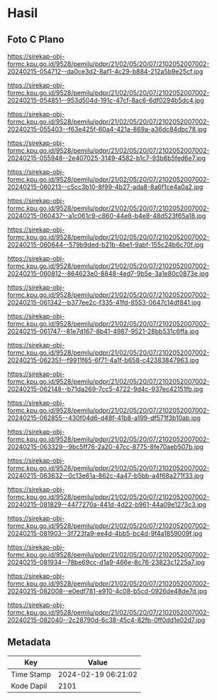 # Hasil

## Foto C Plano

https://sirekap-obj-formc.kpu.go.id/9528/pemilu/pdpr/21/02/05/20/07/2102052007002-20240215-054712--da0ce3d2-8af1-4c29-b884-212a5b9e25cf.jpg

https://sirekap-obj-formc.kpu.go.id/9528/pemilu/pdpr/21/02/05/20/07/2102052007002-20240215-054851--953d504d-191c-47cf-8ac6-6df0294b5dc4.jpg

https://sirekap-obj-formc.kpu.go.id/9528/pemilu/pdpr/21/02/05/20/07/2102052007002-20240215-055403--f63e425f-60a4-421a-869a-a36dc84dbc78.jpg

https://sirekap-obj-formc.kpu.go.id/9528/pemilu/pdpr/21/02/05/20/07/2102052007002-20240215-055948--2e407025-3149-4582-b1c7-93b6b5fed6e7.jpg

https://sirekap-obj-formc.kpu.go.id/9528/pemilu/pdpr/21/02/05/20/07/2102052007002-20240215-060213--c5cc3b10-8f99-4b27-ada8-8a6f1ce4a0a2.jpg

https://sirekap-obj-formc.kpu.go.id/9528/pemilu/pdpr/21/02/05/20/07/2102052007002-20240215-060437--a1c061c9-c860-44e8-b4e8-48d523f65a18.jpg

https://sirekap-obj-formc.kpu.go.id/9528/pemilu/pdpr/21/02/05/20/07/2102052007002-20240215-060644--579b9ded-b21b-4be1-9abf-155c24b6c70f.jpg

https://sirekap-obj-formc.kpu.go.id/9528/pemilu/pdpr/21/02/05/20/07/2102052007002-20240215-060812--864623e0-8848-4ed7-9b5e-3a1e80c0873e.jpg

https://sirekap-obj-formc.kpu.go.id/9528/pemilu/pdpr/21/02/05/20/07/2102052007002-20240215-061342--b377ee2c-f335-41fd-8553-0647c14df841.jpg

https://sirekap-obj-formc.kpu.go.id/9528/pemilu/pdpr/21/02/05/20/07/2102052007002-20240215-061747--81e7d167-8b41-4987-9521-28bb531c6ffa.jpg

https://sirekap-obj-formc.kpu.go.id/9528/pemilu/pdpr/21/02/05/20/07/2102052007002-20240215-062351--f9911f65-6f71-4a1f-b658-c42383847963.jpg

https://sirekap-obj-formc.kpu.go.id/9528/pemilu/pdpr/21/02/05/20/07/2102052007002-20240215-062148--b71da269-7cc5-4722-9d4c-937ec42151fb.jpg

https://sirekap-obj-formc.kpu.go.id/9528/pemilu/pdpr/21/02/05/20/07/2102052007002-20240215-062855--430f04d6-d48f-41b8-a199-df571f3b10ab.jpg

https://sirekap-obj-formc.kpu.go.id/9528/pemilu/pdpr/21/02/05/20/07/2102052007002-20240215-063329--9bc5ff76-2a20-47cc-8775-8fe70aeb507b.jpg

https://sirekap-obj-formc.kpu.go.id/9528/pemilu/pdpr/21/02/05/20/07/2102052007002-20240215-063632--0c13e61a-862c-4a47-b5bb-a4f68a271f33.jpg

https://sirekap-obj-formc.kpu.go.id/9528/pemilu/pdpr/21/02/05/20/07/2102052007002-20240215-081829--4477270a-441d-4d22-b961-44a09e1273c3.jpg

https://sirekap-obj-formc.kpu.go.id/9528/pemilu/pdpr/21/02/05/20/07/2102052007002-20240215-081903--3f723fa9-ee4d-4bb5-bc4d-9f4a1859009f.jpg

https://sirekap-obj-formc.kpu.go.id/9528/pemilu/pdpr/21/02/05/20/07/2102052007002-20240215-081934--78be69cc-d1a9-466e-8c76-23823c1225a7.jpg

https://sirekap-obj-formc.kpu.go.id/9528/pemilu/pdpr/21/02/05/20/07/2102052007002-20240215-082008--e0edf781-e910-4c08-b5cd-0926de48de7d.jpg

https://sirekap-obj-formc.kpu.go.id/9528/pemilu/pdpr/21/02/05/20/07/2102052007002-20240215-082040--2c28790d-6c38-45c4-82fb-0ff0dd1e02d7.jpg


## Metadata

| Key        | Value               |
| ---------- | ------------------- |
| Time Stamp | 2024-02-19 06:21:02 |
| Kode Dapil | 2101                |




